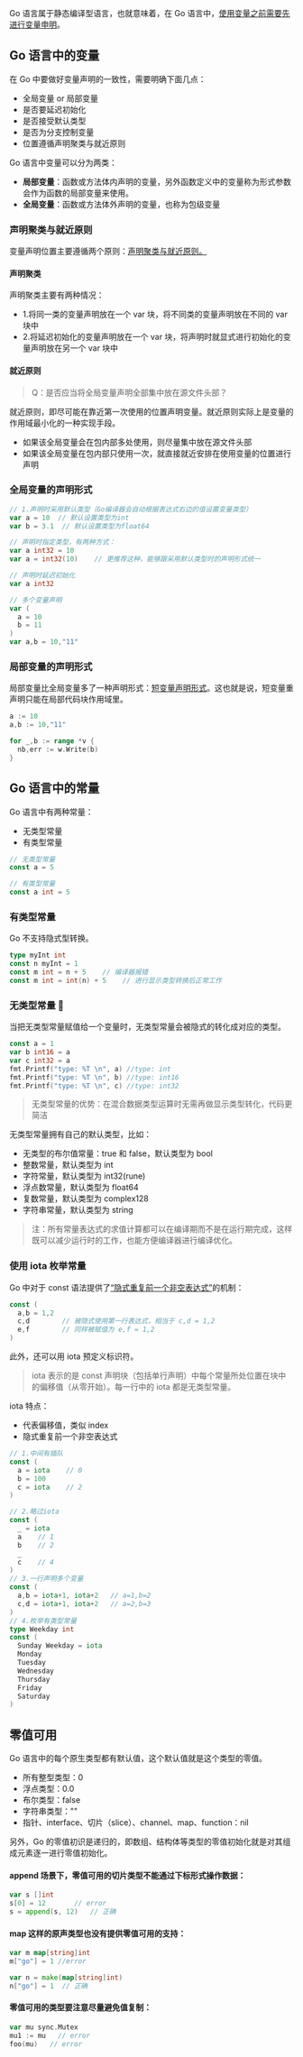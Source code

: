 Go 语言属于静态编译型语言，也就意味着，在 Go 语言中，<u>使用变量之前需要先进行变量申明</u>。

## Go 语言中的变量

在 Go 中要做好变量声明的一致性，需要明确下面几点：

- 全局变量 or 局部变量
- 是否要延迟初始化
- 是否接受默认类型
- 是否为分支控制变量
- 位置遵循声明聚类与就近原则

Go 语言中变量可以分为两类：

- **局部变量**：函数或方法体内声明的变量，另外函数定义中的变量称为形式参数会作为函数的局部变量来使用。
- **全局变量**：函数或方法体外声明的变量，也称为包级变量

### 声明聚类与就近原则

变量声明位置主要遵循两个原则：<u>声明聚类与就近原则。</u>

#### 声明聚类

声明聚类主要有两种情况：

- 1.将同一类的变量声明放在一个 var 块，将不同类的变量声明放在不同的 var 块中
- 2.将延迟初始化的变量声明放在一个 var 块，将声明时就显式进行初始化的变量声明放在另一个 var 块中

#### 就近原则

> Q：是否应当将全局变量声明全部集中放在源文件头部？

就近原则，即尽可能在靠近第一次使用的位置声明变量。就近原则实际上是变量的作用域最小化的一种实现手段。

- 如果该全局变量会在包内部多处使用，则尽量集中放在源文件头部
- 如果该全局变量在包内部只使用一次，就直接就近安排在使用变量的位置进行声明

### 全局变量的声明形式

```go
// 1.声明时采用默认类型（Go编译器会自动根据表达式右边的值设置变量类型）
var a = 10  // 默认设置类型为int
var b = 3.1  // 默认设置类型为float64

// 声明时指定类型，有两种方式：
var a int32 = 10
var a = int32(10)    // 更推荐这种，能够跟采用默认类型时的声明形式统一

// 声明时延迟初始化
var a int32

// 多个变量声明
var (
  a = 10
  b = 11
)
var a,b = 10,"11"
```

### 局部变量的声明形式

局部变量比全局变量多了一种声明形式：<u>短变量声明形式</u>。这也就是说，短变量重声明只能在局部代码块作用域里。

```go
a := 10
a,b := 10,"11"

for _,b := range *v {
  nb,err := w.Write(b)
}

```

## Go 语言中的常量

Go 语言中有两种常量：

- 无类型常量
- 有类型常量

```go
// 无类型常量
const a = 5

// 有类型常量
const a int = 5
```

### 有类型常量

Go 不支持隐式型转换。

```go
type myInt int
const n myInt = 1
const m int = n + 5    // 编译器报错
const m int = int(n) + 5    // 进行显示类型转换后正常工作
```

### 无类型常量 🎃

当把无类型常量赋值给一个变量时，无类型常量会被隐式的转化成对应的类型。

```go
const a = 1
var b int16 = a
var c int32 = a
fmt.Printf("type: %T \n", a) //type: int
fmt.Printf("type: %T \n", b) //type: int16
fmt.Printf("type: %T \n", c) //type: int32
```

> 无类型常量的优势：在混合数据类型运算时无需再做显示类型转化，代码更简洁

无类型常量拥有自己的默认类型，比如：

- 无类型的布尔值常量：true 和 false，默认类型为 bool
- 整数常量，默认类型为 int
- 字符常量，默认类型为 int32(rune)
- 浮点数常量，默认类型为 float64
- 复数常量，默认类型为 complex128
- 字符串常量，默认类型为 string

> 注：所有常量表达式的求值计算都可以在编译期而不是在运行期完成，这样既可以减少运行时的工作，也能方便编译器进行编译优化。

### 使用 iota 枚举常量

Go 中对于 const 语法提供了<u>“隐式重复前一个非空表达式”</u>的机制：

```go
const (
  a,b = 1,2
  c,d        // 被隐式使用第一行表达式，相当于 c,d = 1,2
  e,f        // 同样被赋值为 e,f = 1,2
)
```

此外，还可以用 iota 预定义标识符。

> iota 表示的是 const 声明块（包括单行声明）中每个常量所处位置在块中的偏移值（从零开始）。每一行中的 iota 都是无类型常量。

iota 特点：

- 代表偏移值，类似 index
- 隐式重复前一个非空表达式

```go
// 1.中间有插队
const (
  a = iota    // 0
  b = 100
  c = iota    // 2
)

// 2.略过iota
const (
  _ = iota
  a    // 1
  b    // 2
  _
  c    // 4
)
// 3.一行声明多个变量
const (
  a,b = iota+1, iota+2   // a=1,b=2
  c,d = iota+1, iota+2   // a=2,b=3
)
// 4.枚举有类型常量
type Weekday int
const (
  Sunday Weekday = iota
  Monday
  Tuesday
  Wednesday
  Thursday
  Friday
  Saturday
)
```

## 零值可用

Go 语言中的每个原生类型都有默认值，这个默认值就是这个类型的零值。

- 所有整型类型：0
- 浮点类型：0.0
- 布尔类型：false
- 字符串类型：""
- 指针、interface、切片（slice）、channel、map、function：nil

另外，Go 的零值初识是递归的，即数组、结构体等类型的零值初始化就是对其组成元素逐一进行零值初始化。

#### append 场景下，零值可用的切片类型不能通过下标形式操作数据：

```go
var s []int
s[0] = 12       // error
s = append(s, 12)   // 正确
```

#### map 这样的原声类型也没有提供零值可用的支持：

```go
var m map[string]int
m["go"] = 1 //error

var n = make(map[string]int)
n["go"] = 1  // 正确
```

#### 零值可用的类型要注意尽量避免值复制：

```go
var mu sync.Mutex
mu1 := mu   // error
foo(mu)   // error
```
